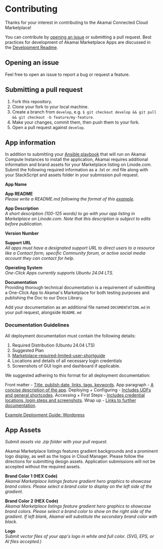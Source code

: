 # Contributing

Thanks for your interest in contributing to the Akamai Connected Cloud Marketplace!

You can contribute by [opening an issue](https://github.com/akamai-compute-marketplace/marketplace-apps/issues) or submitting a pull request. Best practices for development of Akamai Marketplace Apps are discussed in the [Development Readme](docs/DEVELOPMENT.md).

## Opening an issue

Feel free to open an issue to report a bug or request a feature.

## Submitting a pull request

1. Fork this repository.
2. Clone your fork to your local machine.
3. Create a branch from `develop`, e.g. `$ git checkout develop && git pull && git checkout -b feature/my-feature`.
4. Make your changes, commit them, then push them to your fork.
5. Open a pull request against `develop`.

## App information

In addition to submitting your [Ansible playbook](https://docs.ansible.com/ansible/latest/playbook_guide/playbooks_intro.html#playbook-syntax) that will run on Akamai Compute Instances to install the application, Akamai requires additional information and brand assets for your Marketplace listing on Linode.com. Submit the following required information as a .txt or .md file along with your StackScript and assets folder in your submission pull request.

**App Name**

**App README** \
*Please write a README.md following the format of this [example](../apps/linode-marketplace-wordpress/README.md).*

**App Description**  
*A short description (100-125 words) to go with your app listing in Marketplace on Linode.com. Note that this description is subject to edits before publication.*

**Version Number**

**Support URL**  
*All apps must have a designated support URL to direct users to a resource like a Contact form, specific Community forum, or active social media account they can contact for help.*

**Operating System**  
*One-Click Apps currently supports Ubuntu 24.04 LTS.*

**Documentation**  
Providing thorough technical documentation is a requirement of submitting a One-Click App to Akamai's Marketplace for both testing purposes and publishing the Doc to our Docs Library.

Add your documentation as an additional file named `DOCUMENTATION.md` in your pull request, alongside `README.md`

### Documentation Guidelines
All deployment documentation must contain the following details: 
1. Required Distribution (Ubuntu 24.04 LTS)
2. Suggested Plan
3. [Marketplace-required-limited-user-shortguide](https://github.com/linode/docs/blob/develop/docs/products/tools/marketplace/_shortguides/marketplace-required-limited-user-fields-shortguide/index.md) 
4. Locations and details of all necessary login credentials
5. Screenshots of GUI login and dashboard if applicable. 

We suggested adhering to this format for all deployment documentation:

Front matter - [Title, publish date, links, tags, keywords](https://github.com/linode/docs/blob/88e0343a92b40244ffc6c5930d91e1d7ac01a80d/docs/products/tools/marketplace/guides/wordpress/index.md?plain=1#L1-L11).
App paragraph - [A concise description of the app](https://github.com/linode/docs/blob/88e0343a92b40244ffc6c5930d91e1d7ac01a80d/docs/products/tools/marketplace/guides/wordpress/index.md?plain=1#L12-L14).
Deploying + Configuring - [Includes UDFs and general shortcodes](https://github.com/linode/docs/blob/88e0343a92b40244ffc6c5930d91e1d7ac01a80d/docs/products/tools/marketplace/guides/wordpress/index.md?plain=1#L15-L49).
Accessing + First Steps - [Includes credential locations, login steps and screenshots](https://github.com/linode/docs/blob/88e0343a92b40244ffc6c5930d91e1d7ac01a80d/docs/products/tools/marketplace/guides/wordpress/index.md?plain=1#L49-L135).
Wrap up - [Links to further documentation](https://github.com/linode/docs/blob/88e0343a92b40244ffc6c5930d91e1d7ac01a80d/docs/products/tools/marketplace/guides/wordpress/index.md?plain=1#L136-L145).

[Example Deployment Guide: Wordpress](https://github.com/linode/docs/blob/develop/docs/products/tools/marketplace/guides/wordpress/index.md)

## App Assets

*Submit assets via .zip folder with your pull request.*

Akamai Marketplace listings features gradient backgrounds and a prominent logo display, as well as the logos in Cloud Manager. Please follow the directions for submitting design assets. Application submissions will not be accepted without the required assets.

**Brand Color 1 (HEX Code)**  
*Akamai Marketplace listings feature gradient hero graphics to showcase brand colors. Please select a brand color to display on the left side of the gradient.*

**Brand Color 2 (HEX Code)**  
*Akamai Marketplace listings feature gradient hero graphics to showcase brand colors. Please select a brand color to show on the right side of the gradient. If left blank, Akamai will substitute the secondary brand color with black.*

**Logo**  
*Submit vector files of your app's logo in white and full color. (SVG, EPS, or AI files accepted.)*

